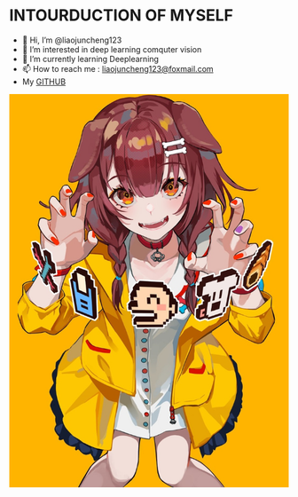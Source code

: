 # INTOURDUCTION OF MYSELF

- 👋 Hi, I’m @liaojuncheng123
- 👀 I’m interested in deep learning comquter vision 
- 🌱 I’m currently learning Deeplearning
- 📫 How to reach me : liaojuncheng123@foxmail.com
- My [GITHUB](https://github.com/liaojuncheng123)

![PICTURE](./picture.jpg)


<!---
liaojuncheng123/liaojuncheng123 is a ✨ special ✨ repository because its `README.md` (this file) appears on your GitHub profile.
You can click the Preview link to take a look at your changes.
--->
